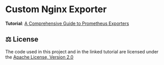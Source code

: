 # Custom Nginx Exporter

**Tutorial**:
[A Comprehensive Guide to Prometheus Exporters](https://betterstack.com/community/guides/monitoring/prometheus-exporter/)

## ⚖ License

The code used in this project and in the linked tutorial are licensed under the
[Apache License, Version 2.0](LICENSE)
